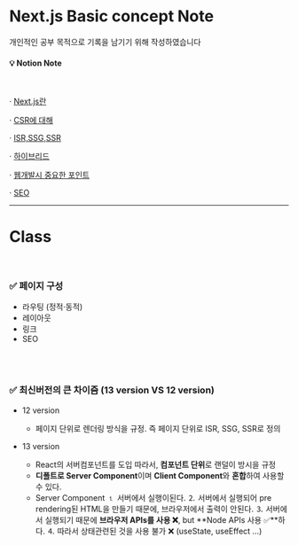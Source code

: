 # Next.js Basic concept Note

개인적인 공부 목적으로 기록을 남기기 위해 작성하였습니다

#### 💡 Notion Note

<br />

· [Next.js란](https://jangtaehee.notion.site/Next-js-a15be6787ced485cae98d284cb3d7f28)

· [CSR에 대해](https://jangtaehee.notion.site/CSR-46f8b82f4fc6478a99272cda3b81cf26)

· [ISR,SSG,SSR](https://jangtaehee.notion.site/SSG-ISR-SSR-a088447ea119436099ea439d5b65d1a1)

· [하이브리드](https://jangtaehee.notion.site/b3b9aaf20c8e48798edbb11ebe89c19f)

· [웹개발시 중요한 포인트](https://jangtaehee.notion.site/Web-App-da2fc130a27e4bab98b2aca81556b90d)

· [SEO](https://jangtaehee.notion.site/SEO-9dc2e15a36fe434eaf66784cf03aa5a1)

---

# Class

<br />

### ✅ 페이지 구성

- 라우팅 (정적·동적)
- 레이아웃
- 링크
- SEO

<br /><br />

### ✅ 최신버전의 큰 차이즘 (13 version VS 12 version)

- 12 version

  - 페이지 단위로 렌더링 방식을 규정.
    즉 페이지 단위로 ISR, SSG, SSR로 정의

- 13 version
  - React의 서버컴포넌트를 도입
    따라서, **컴포넌트 단위**로 랜덜이 방시을 규정
  - **디폴트로 Server Component**이며 **Client Component**와 **혼합**하여 사용할 수 있다.
  - Server Component
    ⒈ 서버에서 실행이된다.
    ⒉ 서버에서 실행되어 pre rendering된 HTML을 만들기 때문에, 브라우저에서 출력이 안된다.
    ⒊ 서버에서 실행되기 때문에 **브라우저 APIs를 사용 ❌**, but **Node APIs 사용 ✅**하다.
    ⒋ 따라서 상태관련된 것을 사용 불가 ❌ (useState, useEffect ...)
